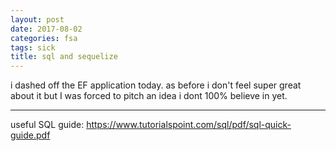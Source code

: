 ```yaml
---
layout: post
date: 2017-08-02
categories: fsa
tags: sick
title: sql and sequelize
---
```


i dashed off the EF application today. as before i don't feel super great about it but I was forced to pitch an idea i dont 100% believe in yet.

---

useful SQL guide: <https://www.tutorialspoint.com/sql/pdf/sql-quick-guide.pdf>
